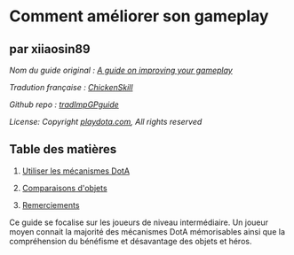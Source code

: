 # Comment améliorer son gameplay 
## par xiiaosin89

_Nom du guide original : [A guide on improving your gameplay](http://www.playdota.com/guides/a-guide-on-improving-your-gameplay)_

_Tradution française : [ChickenSkill](http://twitter.com/ChikenSkill)_

_Github repo : [tradImpGPguide](https://github.com/tradImpGPguide)_

_License: Copyright [playdota.com](http://www.playdota.com), All rights reserved_


## Table des matières ##

  1. [Utiliser les mécanismes DotA](#c1)

  2. [Comparaisons d'objets](#c2)

  3. [Remerciements](#c3)

<div class="warning text-warning">
    Ce guide se focalise sur les joueurs de niveau intermédiaire. 
    Un joueur moyen connait la majorité des mécanismes DotA mémorisables ainsi que la compréhension du bénéfisme et désavantage des objets et héros.
</div>


